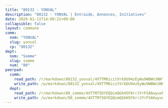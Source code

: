 ```yaml
---
title: "80132 - YONVAL"
description: "80132 - YONVAL | Entraide, Annonces, Initiatives"
date: 2020-01-11T14:09:21+09:00
collapsible: false
layout: commune
comm:
  nom: "YONVAL"
  slug: yonval
  cp: "80132"
dept:
  nom: "Somme"
  slug: somme
  num: "80"
peerpad:
  comm:
    read_path: /r/markdown/80132_yonval/4XTTM6icitVrkDU94zEyWu9WBWn3NHTaQEzuJnLdTA5DduZo9
    write_path: /w/markdown/80132_yonval/4XTTM6icitVrkDU94zEyWu9WBWn3NHTaQEzuJnLdTA5DduZo9-K3TgUH8gh1xPmLoboEZo2DRf1J3vo4Nt25AjnYzRifQK7GCnVYKW3Dtw3LJpojinXLVd83MDN79P6L1mpagykkqjyuKAjZkUzxy8wGqFwJ355DVah8gbb3izFZM76mKZUE2goznX
  dept:
    read_path: /r/markdown/80_somme/4XTTM75DYEQQimQGkH5F6rrJYrFSA6wyuekdgioEx7v45YjSw
    write_path: /w/markdown/80_somme/4XTTM75DYEQQimQGkH5F6rrJYrFSA6wyuekdgioEx7v45YjSw-K3TgTuB1DbUNHuFo9Fhh6JTUriPx8E5izGkmw9RSNTjUtMFPoZhqqp87szE8th3EytWSHGdhUuQUPjam8aJZh1SdH8pL3ibgUbMdNhU17kjAmSa49LMB2GjXvVwDVurE8mgce3XM
---
```


